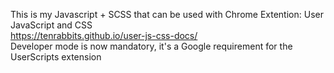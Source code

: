This is my Javascript + SCSS that can be used with Chrome Extention: User JavaScript and CSS  
https://tenrabbits.github.io/user-js-css-docs/  
Developer mode is now mandatory, it's a Google requirement for the UserScripts extension
